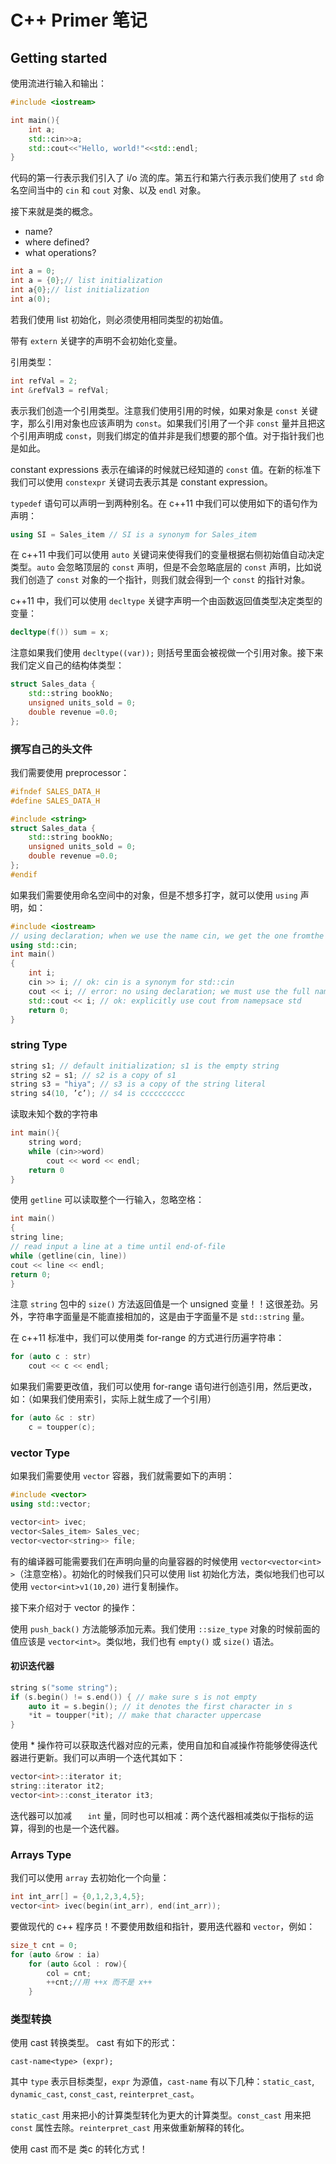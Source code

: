 # C++ Primer 笔记

## Getting started

使用流进行输入和输出：

```cpp
#include <iostream>

int main(){
    int a;
    std::cin>>a;
	std::cout<<"Hello, world!"<<std::endl;
}
```

代码的第一行表示我们引入了 i/o 流的库。第五行和第六行表示我们使用了 `std` 命名空间当中的 `cin` 和 `cout` 对象、以及 `endl` 对象。

接下来就是类的概念。

- name?
- where defined?
- what operations?

```cpp
int a = 0;
int a = {0};// list initialization
int a{0};// list initialization
int a(0);
```

若我们使用 list 初始化，则必须使用相同类型的初始值。

带有 `extern` 关键字的声明不会初始化变量。

引用类型：

```cpp
int refVal = 2;
int &refVal3 = refVal;
```

表示我们创造一个引用类型。注意我们使用引用的时候，如果对象是 `const` 关键字，那么引用对象也应该声明为 `const`。如果我们引用了一个非 `const` 量并且把这个引用声明成 `const`，则我们绑定的值并非是我们想要的那个值。对于指针我们也是如此。

constant expressions 表示在编译的时候就已经知道的 `const` 值。在新的标准下我们可以使用 `constexpr` 关键词去表示其是 constant expression。

`typedef` 语句可以声明一到两种别名。在 c++11 中我们可以使用如下的语句作为声明：

```cpp
using SI = Sales_item // SI is a synonym for Sales_item
```

在 c++11 中我们可以使用 `auto` 关键词来使得我们的变量根据右侧初始值自动决定类型。`auto` 会忽略顶层的 `const` 声明，但是不会忽略底层的 `const` 声明，比如说我们创造了 `const` 对象的一个指针，则我们就会得到一个 `const` 的指针对象。

c++11 中，我们可以使用 `decltype` 关键字声明一个由函数返回值类型决定类型的变量：

```c++
decltype(f()) sum = x;
```

注意如果我们使用 `decltype((var));` 则括号里面会被视做一个引用对象。接下来我们定义自己的结构体类型：

```c++
struct Sales_data {
	std::string bookNo;
	unsigned units_sold = 0;
	double revenue =0.0;
};
```

### 撰写自己的头文件

我们需要使用 preprocessor：

```c++
#ifndef SALES_DATA_H
#define SALES_DATA_H

#include <string>
struct Sales_data {
	std::string bookNo;
	unsigned units_sold = 0;
	double revenue =0.0;
};
#endif
```

如果我们需要使用命名空间中的对象，但是不想多打字，就可以使用 `using` 声明，如：

```cpp
#include <iostream>
// using declaration; when we use the name cin, we get the one fromthe namespace std
using std::cin;
int main()
{
	int i;
	cin >> i; // ok: cin is a synonym for std::cin
	cout << i; // error: no using declaration; we must use the full name
	std::cout << i; // ok: explicitly use cout from namepsace std
	return 0;
}
```

### string Type

```cpp
string s1; // default initialization; s1 is the empty string
string s2 = s1; // s2 is a copy of s1
string s3 = "hiya"; // s3 is a copy of the string literal
string s4(10, ’c’); // s4 is cccccccccc
```

读取未知个数的字符串

```cpp
int main(){
	string word;
	while (cin>>word)
		cout << word << endl;
	return 0
}
```

使用 `getline` 可以读取整个一行输入，忽略空格：

```cpp
int main()
{
string line;
// read input a line at a time until end-of-file
while (getline(cin, line))
cout << line << endl;
return 0;
}
```

注意 `string` 包中的 `size()` 方法返回值是一个 unsigned 变量！！这很差劲。另外，字符串字面量是不能直接相加的，这是由于字面量不是 `std::string` 量。

在 c++11 标准中，我们可以使用类 for-range 的方式进行历遍字符串：

```cpp
for (auto c : str)
	cout << c << endl;
```

如果我们需要更改值，我们可以使用 for-range 语句进行创造引用，然后更改，如：（如果我们使用索引，实际上就生成了一个引用）

```cpp
for (auto &c : str)
	c = toupper(c);
```

### vector Type

如果我们需要使用 `vector` 容器，我们就需要如下的声明：

```cpp
#include <vector>
using std::vector;

vector<int> ivec;
vector<Sales_item> Sales_vec;
vector<vector<string>> file;
```

有的编译器可能需要我们在声明向量的向量容器的时候使用 `vector<vector<int> >`（注意空格）。初始化的时候我们只可以使用 list 初始化方法，类似地我们也可以使用 `vector<int>v1(10,20)` 进行复制操作。

接下来介绍对于 vector 的操作：

使用 `push_back()` 方法能够添加元素。我们使用 `::size_type` 对象的时候前面的值应该是 `vector<int>`。类似地，我们也有 `empty()` 或 `size()` 语法。

#### 初识迭代器

```cpp
string s("some string");
if (s.begin() != s.end()) { // make sure s is not empty
	auto it = s.begin(); // it denotes the first character in s
	*it = toupper(*it); // make that character uppercase
}
```

使用 \* 操作符可以获取迭代器对应的元素，使用自加和自减操作符能够使得迭代器进行更新。我们可以声明一个迭代其如下：

```cpp
vector<int>::iterator it;
string::iterator it2;
vector<int>::const_iterator it3;
```

迭代器可以加减 `	int` 量，同时也可以相减：两个迭代器相减类似于指标的运算，得到的也是一个迭代器。

### Arrays Type

我们可以使用 `array` 去初始化一个向量：

```cpp
int int_arr[] = {0,1,2,3,4,5};
vector<int> ivec(begin(int_arr), end(int_arr));
```

要做现代的 c++ 程序员！不要使用数组和指针，要用迭代器和 `vector`，例如：

```cpp
size_t cnt = 0;
for (auto &row : ia)
	for (auto &col : row){
		col = cnt;
		++cnt;//用 ++x 而不是 x++
	}
```

### 类型转换

使用 cast 转换类型。 cast 有如下的形式：

```
cast-name<type> (expr);
```

其中 `type` 表示目标类型，`expr` 为源值，`cast-name` 有以下几种：`static_cast`, `dynamic_cast`, `const_cast`, `reinterpret_cast`。

`static_cast` 用来把小的计算类型转化为更大的计算类型。`const_cast` 用来把 `const` 属性去除。`reinterpret_cast` 用来做重新解释的转化。

使用 cast 而不是 类c 的转化方式！

